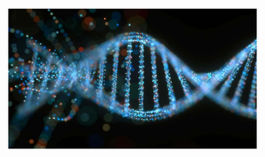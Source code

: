 <p align="center">
  <img src="https://github.com/skilldeliver/skilldeliver/blob/master/dna_banner.jpg">
</p>